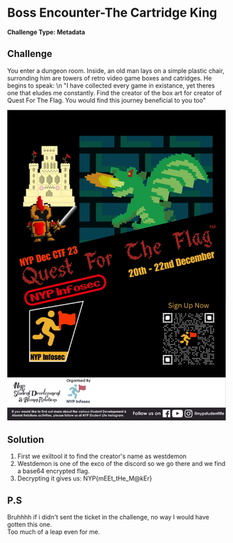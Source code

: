 # Boss Encounter-The Cartridge King

**Challenge Type: Metadata** 

## Challenge

You enter a dungeon room. Inside, an old man lays on a simple plastic chair, surronding him are towers of retro video game boxes and catridges. He begins to speak: \n "I have collected every game in existance, yet theres one that eludes me constantly. Find the creator of the box art for creator of Quest For The Flag. You would find this journey beneficial to you too"

![Alt text](Quest_For_The_Flag.png)

## Solution 

1) First we exiltool it to find the creator's name as westdemon
2) Westdemon is one of the exco of the discord so we go there and we find a base64 encrypted flag. 
3) Decrypting it gives us: NYP{mEEt_tHe_M@kEr}

## P.S

Bruhhhh if i didn't sent the ticket in the challenge, no way I would have gotten this one. 
<br>
Too much of a leap even for me. 

